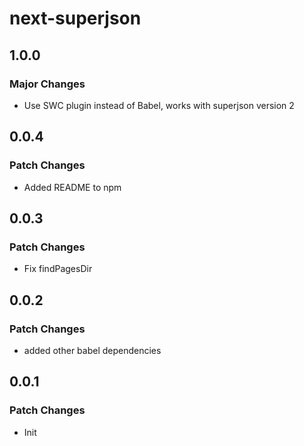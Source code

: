 # next-superjson

## 1.0.0

### Major Changes

-   Use SWC plugin instead of Babel, works with superjson version 2

## 0.0.4

### Patch Changes

-   Added README to npm

## 0.0.3

### Patch Changes

-   Fix findPagesDir

## 0.0.2

### Patch Changes

-   added other babel dependencies

## 0.0.1

### Patch Changes

-   Init
